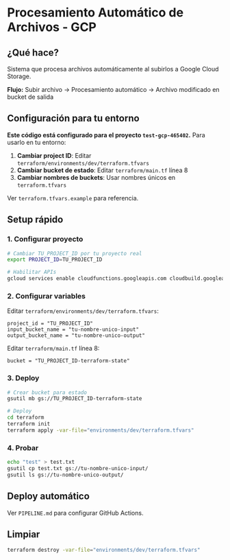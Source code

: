 # Procesamiento Automático de Archivos - GCP

## ¿Qué hace?
Sistema que procesa archivos automáticamente al subirlos a Google Cloud Storage.

**Flujo:** Subir archivo → Procesamiento automático → Archivo modificado en bucket de salida

## Configuración para tu entorno

**Este código está configurado para el proyecto `test-gcp-465402`.** Para usarlo en tu entorno:

1. **Cambiar project ID**: Editar `terraform/environments/dev/terraform.tfvars`
2. **Cambiar bucket de estado**: Editar `terraform/main.tf` línea 8  
3. **Cambiar nombres de buckets**: Usar nombres únicos en `terraform.tfvars`

Ver `terraform.tfvars.example` para referencia.

## Setup rápido

### 1. Configurar proyecto
```bash
# Cambiar TU_PROJECT_ID por tu proyecto real
export PROJECT_ID=TU_PROJECT_ID

# Habilitar APIs
gcloud services enable cloudfunctions.googleapis.com cloudbuild.googleapis.com pubsub.googleapis.com storage.googleapis.com
```

### 2. Configurar variables
Editar `terraform/environments/dev/terraform.tfvars`:
```hcl
project_id = "TU_PROJECT_ID"
input_bucket_name = "tu-nombre-unico-input"
output_bucket_name = "tu-nombre-unico-output"
```

Editar `terraform/main.tf` línea 8:
```hcl
bucket = "TU_PROJECT_ID-terraform-state"
```

### 3. Deploy
```bash
# Crear bucket para estado
gsutil mb gs://TU_PROJECT_ID-terraform-state

# Deploy
cd terraform
terraform init
terraform apply -var-file="environments/dev/terraform.tfvars"
```

### 4. Probar
```bash
echo "test" > test.txt
gsutil cp test.txt gs://tu-nombre-unico-input/
gsutil ls gs://tu-nombre-unico-output/
```

## Deploy automático
Ver `PIPELINE.md` para configurar GitHub Actions.

## Limpiar
```bash
terraform destroy -var-file="environments/dev/terraform.tfvars"
```